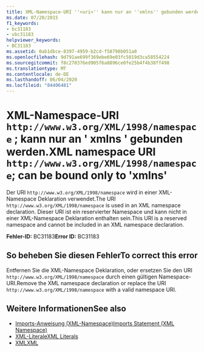```yaml
---
title: XML-Namespace-URI ''<uri>'' kann nur an ''xmlns'' gebunden werden
ms.date: 07/20/2015
f1_keywords:
- bc31183
- vbc31183
helpviewer_keywords:
- BC31183
ms.assetid: 0ab1dbce-8397-4959-b2cd-f58798b051a0
ms.openlocfilehash: 9d791ae699f369ebe69e03fc5019d3ca58554224
ms.sourcegitcommit: f8c270376ed905f6a8896ce0fe25b4f4b38ff498
ms.translationtype: MT
ms.contentlocale: de-DE
ms.lasthandoff: 06/04/2020
ms.locfileid: "84406481"
---
```

# <a name="xml-namespace-uri-httpwwww3orgxml1998namespace-can-be-bound-only-to-xmlns"></a><span data-ttu-id="41267-102">XML-Namespace-URI `http://www.w3.org/XML/1998/namespace` ; kann nur an ' xmlns ' gebunden werden.</span><span class="sxs-lookup"><span data-stu-id="41267-102">XML namespace URI `http://www.w3.org/XML/1998/namespace`; can be bound only to 'xmlns'</span></span>
<span data-ttu-id="41267-103">Der URI `http://www.w3.org/XML/1998/namespace` wird in einer XML-Namespace Deklaration verwendet.</span><span class="sxs-lookup"><span data-stu-id="41267-103">The URI `http://www.w3.org/XML/1998/namespace` is used in an XML namespace declaration.</span></span> <span data-ttu-id="41267-104">Dieser URI ist ein reservierter Namespace und kann nicht in einer XML-Namespace Deklaration enthalten sein.</span><span class="sxs-lookup"><span data-stu-id="41267-104">This URI is a reserved namespace and cannot be included in an XML namespace declaration.</span></span>  
  
 <span data-ttu-id="41267-105">**Fehler-ID:** BC31183</span><span class="sxs-lookup"><span data-stu-id="41267-105">**Error ID:** BC31183</span></span>  
  
## <a name="to-correct-this-error"></a><span data-ttu-id="41267-106">So beheben Sie diesen Fehler</span><span class="sxs-lookup"><span data-stu-id="41267-106">To correct this error</span></span>  
  
<span data-ttu-id="41267-107">Entfernen Sie die XML-Namespace Deklaration, oder ersetzen Sie den URI `http://www.w3.org/XML/1998/namespace` durch einen gültigen Namespace-URI.</span><span class="sxs-lookup"><span data-stu-id="41267-107">Remove the XML namespace declaration or replace the URI `http://www.w3.org/XML/1998/namespace` with a valid namespace URI.</span></span>  
  
## <a name="see-also"></a><span data-ttu-id="41267-108">Weitere Informationen</span><span class="sxs-lookup"><span data-stu-id="41267-108">See also</span></span>

- [<span data-ttu-id="41267-109">Imports-Anweisung (XML-Namespace)</span><span class="sxs-lookup"><span data-stu-id="41267-109">Imports Statement (XML Namespace)</span></span>](../statements/imports-statement-xml-namespace.md)
- [<span data-ttu-id="41267-110">XML-Literale</span><span class="sxs-lookup"><span data-stu-id="41267-110">XML Literals</span></span>](../xml-literals/index.md)
- [<span data-ttu-id="41267-111">XML</span><span class="sxs-lookup"><span data-stu-id="41267-111">XML</span></span>](../../programming-guide/language-features/xml/index.md)
